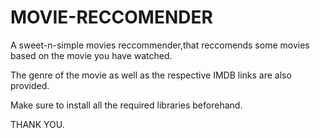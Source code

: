 # MOVIE-RECCOMENDER
A sweet-n-simple movies reccommender,that reccomends some movies based on the movie you have watched.




The genre of the movie as well as the respective IMDB links are also provided.


Make sure to install all the required libraries beforehand.



THANK YOU.
